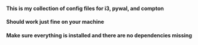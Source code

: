 #### This is my collection of config files for i3, pywal, and compton ####
#### Should work just fine on your machine #### 
#### Make sure everything is installed and there are no dependencies missing ####
